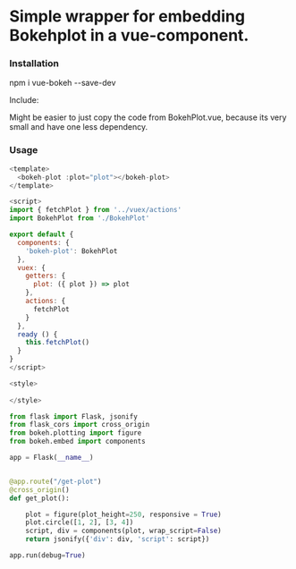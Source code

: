 # Simple wrapper for embedding Bokehplot in a vue-component.

### Installation
npm i vue-bokeh --save-dev

Include:
<link href="http://cdn.pydata.org/bokeh/release/bokeh-0.12.2.min.css" rel="stylesheet" type="text/css">
<script src="http://cdn.pydata.org/bokeh/release/bokeh-0.12.2.min.js"></script>

Might be easier to just copy the code from BokehPlot.vue,
because its very small and have one less dependency.

### Usage

```javascript
<template>
  <bokeh-plot :plot="plot"></bokeh-plot>
</template>

<script>
import { fetchPlot } from '../vuex/actions'
import BokehPlot from './BokehPlot'

export default {
  components: {
    'bokeh-plot': BokehPlot
  },
  vuex: {
    getters: {
      plot: ({ plot }) => plot
    },
    actions: {
      fetchPlot
    }
  },
  ready () {
    this.fetchPlot()
  }
}
</script>

<style>
  
</style>
```

```python
from flask import Flask, jsonify
from flask_cors import cross_origin
from bokeh.plotting import figure
from bokeh.embed import components

app = Flask(__name__)


@app.route("/get-plot")
@cross_origin()
def get_plot():

    plot = figure(plot_height=250, responsive = True)
    plot.circle([1, 2], [3, 4])
    script, div = components(plot, wrap_script=False)
    return jsonify({'div': div, 'script': script})

app.run(debug=True)
```